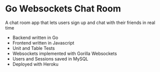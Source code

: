 # Go Websockets Chat Room

A chat room app that lets users sign up and chat with their friends in real time

- Backend written in Go
- Frontend written in Javascript
- Unit and Table Tests
- Websockets implemented with Gorilla Websockets
- Users and Sessions saved in MySQL
- Deployed with Heroku

